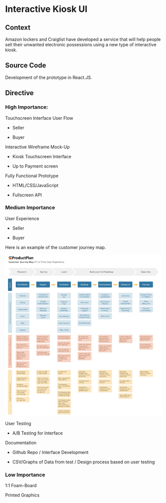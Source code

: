 # Interactive Kiosk UI

## Context

Amazon lockers and Craiglist have developed a service that will help people sell their unwanted electronic possessions using a new type of interactive kiosk.

## Source Code

Development of the prototype in React.JS.

## Directive

### High Importance:

Touchscreen Interface User Flow

- Seller

- Buyer

Interactive Wireframe Mock-Up

- Kiosk Touchscreen Interface

- Up to Payment screen

Fully Functional Prototype

- HTML/CSS/JavaScript

- Fullscreen API

### Medium Importance

User Experience

- Seller

- Buyer

Here is an example of the customer journey map.

![customer_journey_map](images/customer_journey_map_ex.png)

User Testing

- A/B Testing for Interface

Documentation

- Github Repo / Interface Development

- CSV/Graphs of Data from test / Design process based on user testing

### Low Importance

1:1 Foam-Board

Printed Graphics
